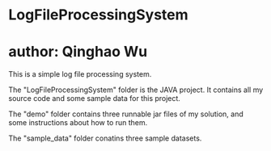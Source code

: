 # LogFileProcessingSystem
# author: Qinghao Wu
This is a simple log file processing system.

The "LogFileProcessingSystem" folder is the JAVA project. It contains all my source code and some sample data for this project.

The "demo" folder contains three runnable jar files of my solution, and some instructions about how to run them.

The "sample_data" folder conatins three sample datasets. 


